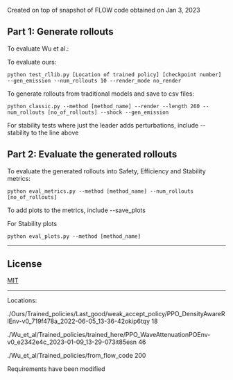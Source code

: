 Created on top of snapshot of FLOW code obtained on Jan 3, 2023

## Part 1: Generate rollouts
To evaluate Wu et al.:

To evaluate ours:  
```
python test_rllib.py [Location of trained policy] [checkpoint number] --gen_emission --num_rollouts 10 --render_mode no_render
```
To generate rollouts from traditional models and save to csv files:

```
python classic.py --method [method_name] --render --length 260 --num_rollouts [no_of_rollouts] --shock --gen_emission
```

For stability tests where just the leader adds perturbations, include --stability to the line above

## Part 2: Evaluate the generated rollouts

To evaluate the generated rollouts into Safety, Efficiency and Stability metrics:
```
python eval_metrics.py --method [method_name] --num_rollouts [no_of_rollouts]
```

To add plots to the metrics, include --save_plots

For Stability plots
```
python eval_plots.py --method [method_name]
```

-------------------------------------


## License

[MIT](https://choosealicense.com/licenses/mit/)

------------
Locations: 

./Ours/Trained_policies/Last_good/weak_accept_policy/PPO_DensityAwareRlEnv-v0_719f478a_2022-06-05_13-36-42okip6tqy 18

./Wu_et_al/Trained_policies/trained_here/PPO_WaveAttenuationPOEnv-v0_e2342e4c_2023-01-09_13-29-073it85esn 46

./Wu_et_al/Trained_policies/from_flow_code 200

Requirements have been modified 
